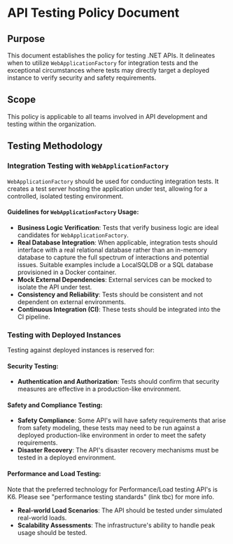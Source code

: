 # API Testing Policy Document

## Purpose

This document establishes the policy for testing .NET APIs. It delineates when to utilize `WebApplicationFactory` for integration tests and the exceptional circumstances where tests may directly target a deployed instance to verify security and safety requirements.

## Scope

This policy is applicable to all teams involved in API development and testing within the organization.

## Testing Methodology

### Integration Testing with `WebApplicationFactory`

`WebApplicationFactory` should be used for conducting integration tests. It creates a test server hosting the application under test, allowing for a controlled, isolated testing environment.

#### Guidelines for `WebApplicationFactory` Usage:

- **Business Logic Verification**: Tests that verify business logic are ideal candidates for `WebApplicationFactory`.
- **Real Database Integration**: When applicable, integration tests should interface with a real relational database rather than an in-memory database to capture the full spectrum of interactions and potential issues. Suitable examples include a LocalSQLDB or a SQL database provisioned in a Docker container.
- **Mock External Dependencies**: External services can be mocked to isolate the API under test.
- **Consistency and Reliability**: Tests should be consistent and not dependent on external environments.
- **Continuous Integration (CI)**: These tests should be integrated into the CI pipeline.

### Testing with Deployed Instances

Testing against deployed instances is reserved for:

#### Security Testing:

- **Authentication and Authorization**: Tests should confirm that security measures are effective in a production-like environment.

#### Safety and Compliance Testing:

- **Safety Compliance**: Some API's will have safety requirements that arise from safety modeling, these tests may need to be run against a deployed production-like environment in order to meet the safety requirements.
- **Disaster Recovery**: The API's disaster recovery mechanisms must be tested in a deployed environment.

#### Performance and Load Testing:

Note that the preferred technology for Performance/Load testing API's is K6. Please see "performance testing standards" (link tbc) for more info.

- **Real-world Load Scenarios**: The API should be tested under simulated real-world loads.
- **Scalability Assessments**: The infrastructure's ability to handle peak usage should be tested.




